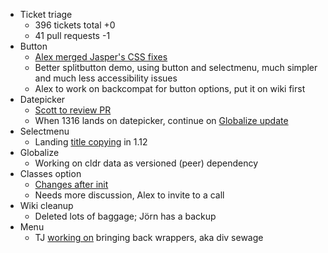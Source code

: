 * Ticket triage
  * 396 tickets total +0
  * 41 pull requests -1
* Button
  * [Alex merged Jasper's CSS fixes](https://github.com/jquery/jquery-ui/pull/1333)
  * Better splitbutton demo, using button and selectmenu, much simpler and much less accessibility issues
  * Alex to work on backcompat for button options, put it on wiki first
* Datepicker
  * [Scott to review PR](https://github.com/jquery/jquery-ui/pull/1316)
  * When 1316 lands on datepicker, continue on [Globalize update](https://github.com/jquery/jquery-ui/pull/1341)
* Selectmenu
  * Landing [title copying](https://github.com/jquery/jquery-ui/pull/1298) in 1.12
* Globalize
  * Working on cldr data as versioned (peer) dependency
* Classes option
  * [Changes after init](https://github.com/jquery/jquery-ui/pull/790)
  * Needs more discussion, Alex to invite to a call
* Wiki cleanup
  * Deleted lots of baggage; Jörn has a backup
* Menu
  * TJ [working on](https://github.com/jquery/jquery-ui/pull/1342) bringing back wrappers, aka div sewage
